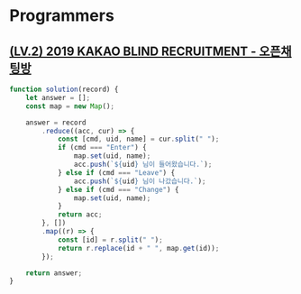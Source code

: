 # Programmers

## [(LV.2) 2019 KAKAO BLIND RECRUITMENT - 오픈채팅방](https://programmers.co.kr/learn/courses/30/lessons/42888)

```javascript
function solution(record) {
    let answer = [];
    const map = new Map();

    answer = record
        .reduce((acc, cur) => {
            const [cmd, uid, name] = cur.split(" ");
            if (cmd === "Enter") {
                map.set(uid, name);
                acc.push(`${uid} 님이 들어왔습니다.`);
            } else if (cmd === "Leave") {
                acc.push(`${uid} 님이 나갔습니다.`);
            } else if (cmd === "Change") {
                map.set(uid, name);
            }
            return acc;
        }, [])
        .map((r) => {
            const [id] = r.split(" ");
            return r.replace(id + " ", map.get(id));
        });

    return answer;
}
```
